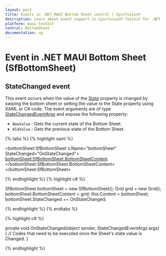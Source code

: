 ```yaml
---
layout: post
title: Events in .NET MAUI Bottom Sheet control | Syncfusion®
description: Learn about event support in Syncfusion® Toolkit for .NET MAUI Bottom Sheet (SfBottomSheet) control and more.
platform: maui-toolkit
control: BottomSheet
documentation: ug
---
```


# Event in .NET MAUI Bottom Sheet (SfBottomSheet)

## StateChanged event

This event occurs when the value of the [State](https://help.syncfusion.com/cr/maui-toolkit/Syncfusion.Maui.Toolkit.BottomSheet.SfBottomSheet.html#Syncfusion_Maui_Toolkit_BottomSheet_SfBottomSheet_State) property is changed by swiping the bottom sheet or setting the value to the State property using XAML or C# code. The event arguments are of type [StateChangedEventArgs](https://help.syncfusion.com/cr/maui-toolkit/Syncfusion.Maui.Toolkit.BottomSheet.StateChangedEventArgs.html) and expose the following property:

* `NewValue` : Gets the current state of the Bottom Sheet.
* `OldValue` : Gets the previous state of the Bottom Sheet.

{% tabs %}
{% highlight xaml %}

<bottomSheet:SfBottomSheet x:Name="bottomSheet" StateChanged="OnStateChanged">
    <bottomSheet:SfBottomSheet.BottomSheetContent>
        <Grid/>
    </bottomSheet:SfBottomSheet.BottomSheetContent>
</bottomSheet:SfBottomSheet>

{% endhighlight %}
{% highlight c# %}

SfBottomSheet bottomSheet = new SfBottomSheet();
Grid grid = new Grid();
bottomSheet.BottomSheetContent = grid;
this.Content = bottomSheet; 
bottomSheet.StateChanged += OnStateChanged;

{% endhighlight %}
{% endtabs %}

{% highlight c# %}

private void OnStateChanged(object sender, StateChangedEventArgs args)
{
    // Codes that need to be executed once the Sheet's state value is Changed.
}

{% endhighlight %}